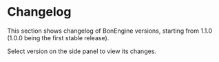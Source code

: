 # Changelog

This section shows changelog of BonEngine versions, starting from 1.1.0 (1.0.0 being the first stable release).

Select version on the side panel to view its changes.